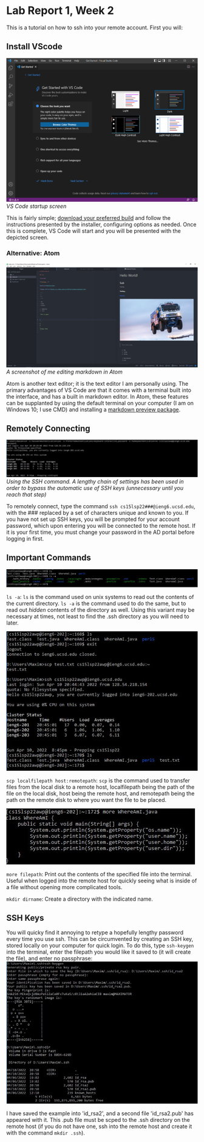 # Lab Report 1, Week 2


This is a tutorial on how to ssh into your remote account. First you will:
## Install VScode
![VSCode](vscodeboot.PNG)
*VS Code startup screen*

This is fairly simple; [download your preferred build](https://code.visualstudio.com/Download) and follow the instructions presented by the installer, configuring options as needed. Once this is complete, VS Code will start and you will be presented with the depicted screen. 

### Alternative: Atom
![Screenshot](atom.PNG)
*A screenshot of me editing markdown in Atom*

Atom is another text editor; it is the text editor I am personally using. The primary advantages of VS Code are that it comes with a terminal built into the interface, and has a built in markdown editor. In Atom, these features can be supplanted by using the default terminal on your computer (I am on Windows 10; I use CMD) and installing a [markdown preview package](https://atom.io/packages/markdown-preview).

## Remotely Connecting
![Sshing](sshing.JPG)
*Using the SSH command. A lengthy chain of settings has been used in order to bypass the automatic use of SSH keys (unnecessary until you reach that step)*

To remotely connect, type the command `ssh cs15lsp22###@ieng6.ucsd.edu`, with the ### replaced by a set of characters unique and known to you. If you have not set up SSH keys, you will be prompted for your account password, which upon entering you will be connected to the remote host. If it is your first time, you must change your password in the AD portal before logging in first.

## Important Commands 
![lsing](lsing.JPG)

`ls -a`: `ls` is the command used on unix systems to read out the contents of the current directory. `ls -a` is the command used to do the same, but to read out *hidden* contents of the directory as well. Using this variant may be necessary at times, not least to find the .ssh directory as you will need to later.

![scping](scping.JPG)

`scp localfilepath host:remotepath`: `scp` is the command used to transfer files from the local disk to a remote host, localfilepath being the path of the file on the local disk, host being the remote host, and remotepath being the path on the remote disk to where you want the file to be placed.

![moreing](moreing.JPG)

`more filepath`: Print out the contents of the specified file into the terminal. Useful when logged into the remote host for quickly seeing what is inside of a file without opening more complicated tools.

`mkdir dirname`: Create a directory with the indicated name.

## SSH Keys
You will quicky find it annoying to retype a hopefully lengthy password every time you use ssh. This can be circumvented by creating an SSH key, stored locally on your computer for quick login. To do this, type `ssh-keygen` into the terminal, enter the filepath you would like it saved to (it will create the file), and enter no passphrase:
![keygen](keygening.JPG)

I have saved the example into 'id_rsa2', and a second file 'id_rsa2.pub' has appeared with it. This .pub file must be scped to the .ssh directory on the remote host (if you do not have one, ssh into the remote host and create it with the command `mkdir .ssh`). 
